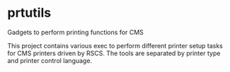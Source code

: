 # prtutils
Gadgets to perform printing functions for CMS

This project contains various exec to perform different printer setup tasks for CMS printers driven by RSCS. The tools are separated by printer type and printer control language.